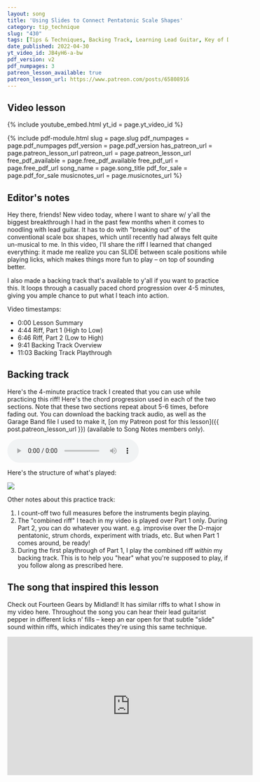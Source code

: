 ```yaml
---
layout: song
title: 'Using Slides to Connect Pentatonic Scale Shapes'
category: tip_technique
slug: "430"
tags: [Tips & Techniques, Backing Track, Learning Lead Guitar, Key of D]
date_published: 2022-04-30
yt_video_id: JB4yH6-a-bw
pdf_version: v2
pdf_numpages: 3
patreon_lesson_available: true
patreon_lesson_url: https://www.patreon.com/posts/65808916
---
```


<!-- https://youtu.be/JB4yH6-a-bw -->

## Video lesson

{% include youtube_embed.html yt_id = page.yt_video_id %}

{% include pdf-module.html slug = page.slug pdf_numpages = page.pdf_numpages pdf_version = page.pdf_version has_patreon_url = page.patreon_lesson_url patreon_url = page.patreon_lesson_url free_pdf_available = page.free_pdf_available free_pdf_url = page.free_pdf_url song_name = page.song_title pdf_for_sale = page.pdf_for_sale musicnotes_url = page.musicnotes_url %}

## Editor's notes

Hey there, friends! New video today, where I want to share w/ y'all the biggest breakthrough I had in the past few months when it comes to noodling with lead guitar. It has to do with "breaking out" of the conventional scale box shapes, which until recently had always felt quite un-musical to me. In this video, I'll share the riff I learned that changed everything: it made me realize you can SLIDE between scale positions while playing licks, which makes things more fun to play – on top of sounding better.

I also made a backing track that's available to y'all if you want to practice this. It loops through a casually paced chord progression over 4-5 minutes, giving you ample chance to put what I teach into action.

Video timestamps:

- 0:00 Lesson Summary
- 4:44 Riff, Part 1 (High to Low)
- 6:46 Riff, Part 2 (Low to High)
- 9:41 Backing Track Overview
- 11:03 Backing Track Playthrough

## Backing track

Here's the 4-minute practice track I created that you can use while practicing this riff! Here's the chord progression used in each of the two sections. Note that these two sections repeat about 5-6 times, before fading out. You can download the backing track audio, as well as the Garage Band file I used to make it, [on my Patreon post for this lesson]({{ post.patreon_lesson_url }}) (available to Song Notes members only).

<audio controls>
  <source src="/audio/430-pentatonic-slides-key-of-d-major-pentatonic.mp3" type="audio/mpeg">
Your browser does not support the audio element.
</audio><br />

Here's the structure of what's played:

<img class="pretty-img" src="https://imagedelivery.net/GppmjzYePBmVFRqlA4p8pQ/ce9c1511-652f-48f9-12c9-e7a2c7253400/public" />

Other notes about this practice track:

1. I count-off two full measures before the instruments begin playing.
2. The "combined riff" I teach in my video is played over Part 1 only. During Part 2, you can do whatever you want. e.g. improvise over the D-major pentatonic, strum chords, experiment with triads, etc. But when Part 1 comes around, be ready!
3. During the first playthrough of Part 1, I play the combined riff _within_ my backing track. This is to help you "hear" what you're supposed to play, if you follow along as prescribed here.

## The song that inspired this lesson

Check out Fourteen Gears by Midland! It has similar riffs to what I show in my video here. Throughout the song you can hear their lead guitarist pepper in different licks n' fills – keep an ear open for that subtle "slide" sound within riffs, which indicates they're using this same technique.

<iframe width="560" height="315" src="https://www.youtube.com/embed/DFWh-Oj0_tc" frameborder="0" allow="accelerometer; autoplay; encrypted-media; gyroscope; picture-in-picture" allowfullscreen></iframe>

<!-- https://www.youtube.com/watch?v=DFWh-Oj0_tc -->
